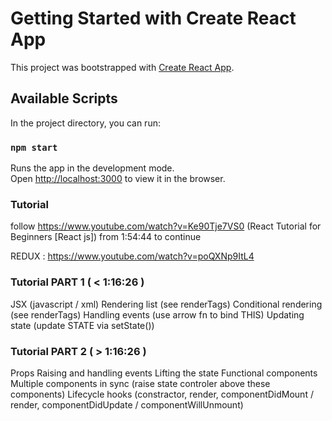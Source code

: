 # Getting Started with Create React App

This project was bootstrapped with [Create React App](https://github.com/facebook/create-react-app).

## Available Scripts

In the project directory, you can run:

### `npm start`

Runs the app in the development mode.\
Open [http://localhost:3000](http://localhost:3000) to view it in the browser.

### Tutorial

follow https://www.youtube.com/watch?v=Ke90Tje7VS0 (React Tutorial for Beginners [React js]) from 1:54:44 to continue

REDUX : https://www.youtube.com/watch?v=poQXNp9ItL4

### Tutorial PART 1 ( < 1:16:26 )

JSX (javascript / xml)
Rendering list (see renderTags)
Conditional rendering (see renderTags)
Handling events (use arrow fn to bind THIS)
Updating state (update STATE via setState())

### Tutorial PART 2 ( > 1:16:26 )

Props
Raising and handling events
Lifting the state
Functional components
Multiple components in sync (raise state controler above these components)
Lifecycle hooks (constractor, render, componentDidMount / render, componentDidUpdate / componentWillUnmount)
